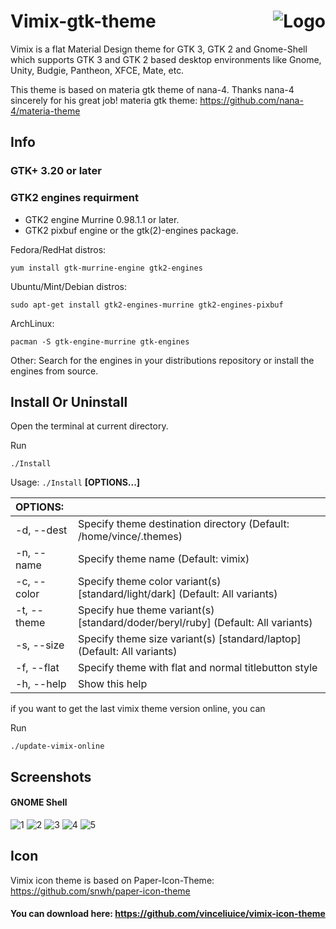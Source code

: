 <img src="https://github.com/vinceliuice/vimix-gtk-themes/blob/images/vimix-logo.svg" alt="Logo" align="right" /> Vimix-gtk-theme
======

Vimix is a flat Material Design theme for GTK 3, GTK 2 and Gnome-Shell which supports GTK 3 and GTK 2 based desktop environments like Gnome, Unity, Budgie, Pantheon, XFCE, Mate, etc.

This theme is based on materia gtk theme of nana-4. Thanks nana-4 sincerely for his great job! 
materia gtk theme: https://github.com/nana-4/materia-theme

## Info

### GTK+ 3.20 or later

### GTK2 engines requirment
- GTK2 engine Murrine 0.98.1.1 or later.
- GTK2 pixbuf engine or the gtk(2)-engines package.

Fedora/RedHat distros:

    yum install gtk-murrine-engine gtk2-engines

Ubuntu/Mint/Debian distros:

    sudo apt-get install gtk2-engines-murrine gtk2-engines-pixbuf

ArchLinux:

    pacman -S gtk-engine-murrine gtk-engines

Other:
Search for the engines in your distributions repository or install the engines from source.
## Install Or Uninstall

Open the terminal at current directory.

Run

    ./Install

Usage:  `./Install`  **[OPTIONS...]**

|  OPTIONS:    | |
|:-------------|:-------------|
| -d, --dest  | Specify theme destination directory (Default: /home/vince/.themes) |
| -n, --name  | Specify theme name (Default: vimix) |
| -c, --color | Specify theme color variant(s) [standard/light/dark] (Default: All variants) |
| -t, --theme | Specify hue theme variant(s) [standard/doder/beryl/ruby] (Default: All variants) |
| -s, --size  | Specify theme size variant(s) [standard/laptop] (Default: All variants) |
| -f, --flat  | Specify theme with flat and normal titlebutton style |
| -h, --help  | Show this help |

if you want to get the last vimix theme version online, you can

Run

    ./update-vimix-online

## Screenshots

#### GNOME Shell
![1](https://cn.pling.com/img/5/b/b/f/f5bc03455d89246214cbf49d53f134ad8048.png?raw=true)
![2](https://cn.pling.com/img/f/1/4/1/72ec62aff6edc8243a12f8a8db57a6468804.png?raw=true)
![3](https://cn.pling.com/img/9/1/d/b/e37013349e0f0bd76b9a0afc8e98222f8504.png?raw=true)
![4](https://cn.pling.com/img/4/b/7/9/6f4bf294ae650b3a70f571e89077014d4007.png?raw=true)
![5](https://cn.pling.com/img/5/9/6/2/a71edf571bd7b8ba46c6a7440ada75b2eced.png?raw=true)
## Icon 
Vimix icon theme is based on Paper-Icon-Theme: https://github.com/snwh/paper-icon-theme

#### You can download here: https://github.com/vinceliuice/vimix-icon-theme

